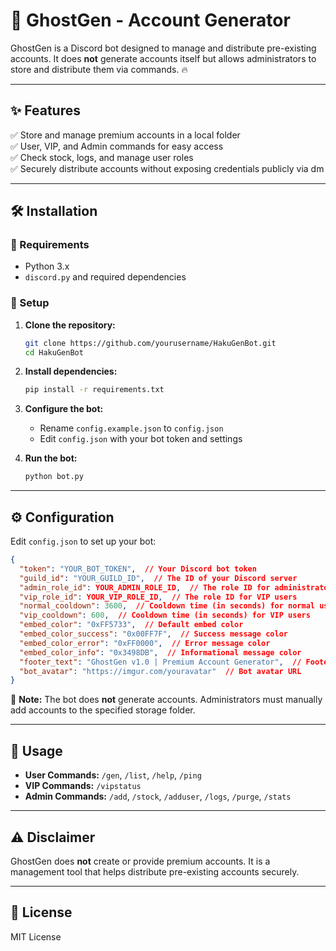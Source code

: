 # 🚀 GhostGen - Account Generator

GhostGen is a Discord bot designed to manage and distribute pre-existing  accounts. It does **not** generate accounts itself but allows administrators to store and distribute them via commands. 🔥

---

## ✨ Features
✅ Store and manage premium accounts in a local folder  
✅ User, VIP, and Admin commands for easy access  
✅ Check stock, logs, and manage user roles  
✅ Securely distribute accounts without exposing credentials publicly via dm

---

## 🛠 Installation
### 📌 Requirements
- Python 3.x
- `discord.py` and required dependencies

### 🚀 Setup
1. **Clone the repository:**
   ```bash
   git clone https://github.com/yourusername/HakuGenBot.git
   cd HakuGenBot
   ```
2. **Install dependencies:**
   ```bash
   pip install -r requirements.txt
   ```
3. **Configure the bot:**
   - Rename `config.example.json` to `config.json`
   - Edit `config.json` with your bot token and settings

4. **Run the bot:**
   ```bash
   python bot.py
   ```

---

## ⚙️ Configuration
Edit `config.json` to set up your bot:
```json
{
  "token": "YOUR_BOT_TOKEN",  // Your Discord bot token
  "guild_id": "YOUR_GUILD_ID",  // The ID of your Discord server
  "admin_role_id": YOUR_ADMIN_ROLE_ID,  // The role ID for administrators
  "vip_role_id": YOUR_VIP_ROLE_ID,  // The role ID for VIP users
  "normal_cooldown": 3600,  // Cooldown time (in seconds) for normal users
  "vip_cooldown": 600,  // Cooldown time (in seconds) for VIP users
  "embed_color": "0xFF5733",  // Default embed color
  "embed_color_success": "0x00FF7F",  // Success message color
  "embed_color_error": "0xFF0000",  // Error message color
  "embed_color_info": "0x3498DB",  // Informational message color
  "footer_text": "GhostGen v1.0 | Premium Account Generator",  // Footer text for embeds
  "bot_avatar": "https://imgur.com/youravatar"  // Bot avatar URL
}
```
🔹 **Note:** The bot does **not** generate accounts. Administrators must manually add accounts to the specified storage folder.

---

## 📖 Usage
- **User Commands:** `/gen`, `/list`, `/help`, `/ping`
- **VIP Commands:** `/vipstatus`
- **Admin Commands:** `/add`, `/stock`, `/adduser`, `/logs`, `/purge`, `/stats`

---

## ⚠️ Disclaimer
GhostGen does **not** create or provide premium accounts. It is a management tool that helps distribute pre-existing accounts securely.

---

## 📜 License
MIT License
